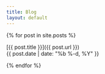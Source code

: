 ```yaml
---
title: Blog
layout: default
---
```


{% for post in site.posts %}

  [{{ post.title }}]({{ post.url }})  
  {{ post.date | date: "%b %-d, %Y" }}
  
{% endfor %}
